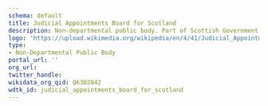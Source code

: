 ```yaml
---
schema: default
title: Judicial Appointments Board for Scotland
description: Non-departmental public body. Part of Scottish Government
logo: 'https://upload.wikimedia.org/wikipedia/en/4/41/Judicial_Appointments_Board_Scotland_logo.png'
type:
- Non-Departmental Public Body
portal_url: ''
org_url: 
twitter_handle: 
wikidata_org_qid: Q6302842
wdtk_id: judicial_appointments_board_for_scotland
---
```

